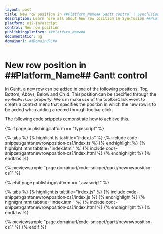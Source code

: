 ```yaml
---
layout: post
title: New row position in ##Platform_Name## Gantt control | Syncfusion
description: Learn here all about New row position in Syncfusion ##Platform_Name## Gantt control of Syncfusion Essential JS 2 and more.
platform: ej2-javascript
control: New row position 
publishingplatform: ##Platform_Name##
documentation: ug
domainurl: ##DomainURL##
---
```


# New row position in ##Platform_Name## Gantt control

In Gantt, a new row can be added in one of the following positions: Top, Bottom, Above, Below and Child. This position can be specified through the `newRowPostion` property. We can make use of the toolbarClick event to create a context menu that specifies the position in which the new row is to be added when adding a record through toolbar click.

The following code snippets demonstrate how to achieve this.

{% if page.publishingplatform == "typescript" %}

 {% tabs %}
{% highlight ts tabtitle="index.ts" %}
{% include code-snippet/gantt/newrowposition-cs1/index.ts %}
{% endhighlight %}
{% highlight html tabtitle="index.html" %}
{% include code-snippet/gantt/newrowposition-cs1/index.html %}
{% endhighlight %}
{% endtabs %}
        
{% previewsample "page.domainurl/code-snippet/gantt/newrowposition-cs1" %}

{% elsif page.publishingplatform == "javascript" %}

{% tabs %}
{% highlight js tabtitle="index.js" %}
{% include code-snippet/gantt/newrowposition-cs1/index.js %}
{% endhighlight %}
{% highlight html tabtitle="index.html" %}
{% include code-snippet/gantt/newrowposition-cs1/index.html %}
{% endhighlight %}
{% endtabs %}

{% previewsample "page.domainurl/code-snippet/gantt/newrowposition-cs1" %}
{% endif %}
